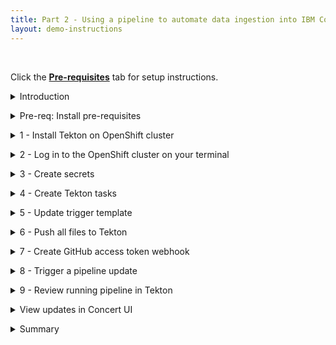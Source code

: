 ```yaml
---
title: Part 2 - Using a pipeline to automate data ingestion into IBM Concert <br/> <small> <i> Tech Sales enablement </i> </small>
layout: demo-instructions
---
```


<span id="top"></span>

<br/>

Click the [**Pre-requisites**](pre-requisites) tab for setup instructions.

<details markdown="1">

<summary>Introduction</summary>

Let’s look at a pipeline to understand how a customer will automate the data ingestion process.

Concert is designed to ingest data on a regular basis, every time an application is updated the pipeline will automatically generate new SBOMs and CVE scan and then upload them to Concert.

As an IBMer, we have access to Tekton on Redhat Openshift and will use this for building our pipeline. The pipeline concepts we will demonstrate can be translated to any other CI/CD pipeline.

<br/>

</details>

<p/>

<details markdown="1">

<summary>Pre-req: Install pre-requisites</summary>

Placeholder

**[Go to top](#top)**

<br/><br/>

</details>

<p/>

<details markdown="1">

<summary>1 - Install Tekton on OpenShift cluster</summary>

The first step is to install Tekton which is a Kubernetes-native CI/CD framework for automating application deployment pipelines on OpenShift clusters.

When we reserved our openshift cluster on Techzone, we received a kubeadmin login and password. We will use this to log into the cluster.

Once logged in, click on OperatorHub in the Operators section. Here we will search for openshift pipeline and should receive only one result. Click on the pipeline tile to open the install dialog. We will keep all the defaults selected and simply click install without any changes. The installation should complete within 1 minute with a success dialog.

**[Go to top](#top)**

<br/><br/>

</details>

<p/>

<details markdown="1">

<summary>2 - Log in to the OpenShift cluster on your terminal</summary>

Next we can log into the OpenShift cluster from our machine, using the oc login command. This command requires a login token that we can copy directly from our OCP console by clicking on copy login command and pasting it into our terminal.

<!-- <show copy login command from cluster> -->

Note that that OCP login token expires every 24 hours, so a new one needs to be generated between logins if time has elapsed.

**[Go to top](#top)**

<br/><br/>

</details>

<p/>

<details markdown="1">

<summary>3 - Create secrets</summary>

Before we can start automating our pipeline, we need to provide certain authentication credentials to Tekton in the form of secrets.

In this step, we will create 3 secrets: a Concert Secret, Github Secret and Registry Secret.

The Concert secret is what will authenticate us to use the API to upload data to Concert. To create this secret, we first need to generate our API key from Concert. To generate an API Key, ensure you have admin access and then log into the Concert instance. In this demo our Concert instance is deployed on SaaS. Click your profile, then API Key, then Generate, and copy the key into a notepad or place where you can access it, as it will not be visible again. This token doesn’t expire unless you generate a new one or revoke it.

Once we have the Concert API token, we will use the oc create secret generic command, setting the name of the secret to concert-token-secret. After that we insert our Concert token. Important to note, ensure you have the attribute “C_API_KEY” before the SaaS token, otherwise the API upload won’t authenticate successfully.

<code class="code-block"> oc create secret generic concert-token-secret <br/> --from-literal=token="C_API_KEY <br/> bWFyeWFtYUBjYS5pYm0uY29tOjE5N2U4ZmI2LTNiY2YtNGRhOC04OGY0LTViYTYwMmQyZWMxMQ==" </code>

Next we will create the Github secret. To do this we use the oc create secret generic command again, however this time we name the secret github-creds and provide our github username and token. This information was setup during the pre-requisites, and if not then a IBM github username and token should be setup prior to this step.

<code class="code-block"> oc create secret generic github-creds ` <br/> --from-literal=username=$env:GITHUB_USERNAME ` <br/> --from-literal=password=$env:GITHUB_TOKEN ` <— Created during pre-reqs <br/> --type=kubernetes.io/basic-auth </code>

For the github secret, we must also annotate it and link it to the pipeline. Run the following commands to complete this step.

<code class="code-block"> oc annotate secret github-creds ` <br/> tekton.dev/git-0=https://github.ibm.com <br/><br/> oc secret link pipeline github-creds </code>

The third secret will authenticate us into the image registry we setup in the pre-requisites. For this demo, we are using a private IBM internal jfrog artifactory registry to store our container images. To create this secret, we need our jfrog server address, username and token.

To generate these, let’s log into jfrog and quickly generate these values, noting them in notepad for easy reference.

We will use the same oc create secret command however this time the type is docker-registry and we will name it container-registry-secret, then we provide our jfrog information as noted just now, and run the whole command.

<code class="code-block"> oc create secret docker-registry container-registry-secret --docker-server=na.artifactory.swg-devops.com --docker-username=maryama@ca.ibm.com --docker-password=cmVmdGtuOjAxOjE3MzA3MTkwNDg6QktWbnhiQ1U5UzB5amFkREVLNkx6ZHNQZTJssecret/container-registry-secret </code>

Similar to the GitHub secret, we need to link the secret to our pipeline with both access and pull permissions. The pull permission allows Tekton to pull images from our registry.oc secret link pipeline container-registry-secret

<code class="code-block"> oc secret link pipeline container-registry-secret --for=pull </code>

Now that all three secrets have been added, we can quickly validate they’ve been successfully created by running the oc get serviceaccount command

<code class="code-block"> oc get serviceaccount pipeline -o yaml </code>

In the output, we should see the github secret at the bottom and the container-registry secret in two places. The Concert secret is not shown here.

Once all the secrets are created, we can begin creating our tekton tasks.

**[Go to top](#top)**

<br/><br/>

</details>

<p/>

<details markdown="1">

<summary>4 - Create Tekton tasks</summary>

A Tekton task defines a series of one or more steps in a Tekton pipeline. Each Task runs as a pod on a Kubernetes cluster. Each step in a task invokes a specific build tool and runs in its own container. 

Note that this video is not intended to teach Tekton concepts. We won’t create these tasks from scratch but instead we’ll walk through and configure a collection of pre-built qotd pipeline tasks. 

For the QotD application, we will create a Tekton pipeline with 11 tasks. Many of the Concert tasks rely on using the Toolkit that comes packaged with Concert to automate SBOM generation in the correct format. (IBM Concert Toolkit v1.0.1 used)

To access our set of pre-built qotd pipeline tasks, we simply need to clone or download all the pipeline code to our local machine. This IBM github repo is internal to IBM and available for all IBMers.

To clone the repo, navigate to the IBM-Concert-Platinum-Demos repo in your browser, and click on the green <> Code dropdown button, click on the SSH tab, and copy the repository reference

Next, we create a folder called sbom-concert-pipeline on our computer and then navigate to it in a command line. Here we are using the command line built into visual studio code to navigate to the folder. To pull down the pipeline repository to our local machine, we paste the SSH command we copied from github: git@github.ibm.com:ibm-concert-platinum-demos/sbom-concert-pipeline.git

Once the sbom-pipeline repo is downloaded to our local machine, we can open it on the left side of Visual Studio code and begin configuring each task. Each task is defined in a YAML file. 

For building and running this demo, most of the task files in the pipeline code will not require any changes and we will specify whenever a change is necessary to build and run the demo. 

However, it’s important to note that when working with a customer, techsellers will need to examine the customer’s existing pipeline and identify the concert-specific tasks or steps that should be added to the customer’s pppeline. Specifically, there are 7 Concert-specific tasks that will need to be added to every pipeline to connect it to Concert. We will highlight these tasks as we go along.

### Git Clone Task 

<!-- <Walk through pipeline graphic zoomed in> --> 

The initial task in the pipeline is called the Git Clone Task. In a customer’s environment, we would never work on the production code repository. So we begin the pipeline by first cloning the code repository for the microservice we will be working on. 

The git-clone ClusterTask is responsible for pulling down code from a GitHub

repository and storing in shared workspace storage.  This task cannot be seen in the repo here because the git-clone code is included as part of the default Tekton ClusterTasks bundled with OpenShift Pipelines. 

### Code Scan Task

The next task in the pipeline is called the Code Scan Task. The purpose of this task is to scan the source code of the microservice and generate a Software Bill of Material with library, license and package information being used in the microservice. In Concert, we call this a Package SBOM (of type code-scan). This is the first task where we will be using the Concert toolkit to simplify the generation of the SBOM. (IBM Concert Toolkit v1.0.1 used)

Line 15 is where we identify the toolkit and version we want to use for this task <!-- <typing action> -->

Line 21 is where the toolkit is being used with the code-scan command. The toolkit is provided as an image and as an end-user we do not have access to the source code. However, the code-scan command under the hood installs and uses an open source tool called cdxgen to scan the source code from the repo and produce a standard cycloneDX sbom file in json format. The pipeline stores this file in a results.output.path location accessible by Tekton.

As mentioned earlier, certain task files will need to be customized and written by the customer according to their pipeline. So it’s important to note here that when working with a customer, the task file provided in this demo should not be used as-is in a customer’s Tekton pipeline environment. The code provided should be used only as a template or guide in helping the customer write their pipeline tasks, however certain variables, such as component name, output, and output path will be specific to a customer’s environment and need to be updated by the customer for use with their pipeline’s parameters. 

### Kaniko-Build Task 

The next task in the pipeline is called the Kaniko Build task. This task is not Concert-specific, and every customer with a containerized application will have a similar build task already as part of their day-to-day setup. 

In our demo, a popular open source tool called Kaniko is used to build container images directly within a Kubernetes cluster, without requiring Docker to be installed on the nodes. Kaniko will read the Dockerfile and context, constructs the image, and then pushes it to a specified container registry, making it an essential step for automating container builds in CI/CD pipelines.

### Skopeo Copy Task 

The next task is called the Skopeo Copy task and it is another essential part of the pipeline and is not specific to IBM Concert. It is used for copying container images between different container registries. Similar to Kaniko, Skopeo is an open-source tool that enables operations on container images without requiring a Docker daemon. In our demo, Skopeo will push our microservice’s image to our registry.

### Image Scan Task

The next task in the pipeline is called the Image Scan Task. The purpose of this task is to scan the microservice and generate a SBOM with library, license and package information being used in the microservice. However, unlike the code-scan task we saw earlier, this task scans the image of the microservice which includes additional information such as operating system in Concert, we call this a Package SBOM (of type image-scan). 

This is the second task where we will be using the Concert toolkit to simplify the generation of the SBOM. (IBM Concert Toolkit v1.0.1 used)

Again, Line 15 is where we identify the toolkit and version we want to use for this task

Line 21 is where the toolkit is being used with the image-scan command. The toolkit is provided as an image and as an end-user we do not have access to the source code. However, the image-scan command under the hood installs and uses an open source tool called syft to scan the source code from the repo and produce a standard cycloneDX sbom file in json format. The pipeline stores this file in a results.output.path location accessible by Tekton.

### CVE Scan Task

The next task is the CVE scan task. IBM Concert accepts CVE scans that are run against container images only, so that’s why in our pipeline this task is performed right after the image is built in the previous steps. There are many CVE scanning tools on the market, in this demo our task will install and run an open source tool called Grype which will scan the image we built in our previous task for vulnerabilities and output a .csv file. The pipeline stores this file in a results.output.path location accessible by Tekton.

Currently IBM Concert ingests CVE scans in two formats: CSV and VDR. In this demo, we will be using the CSV format. For the CSV format, the columns and headers must be formatted in a specific sequence for uploading to Concert. This sequence is provided as a template to the Grype scan command. This causes Grype to scan the image and then generate a CSV file in the correct Concert format.

If a customer is using a different tool for their CVE scans, for example Trivvy or Twistlock, they can similarly provide this template as input to the tool to ensure the output is formatted correctly. 

<inline-notification text="The IBM Concert toolkit v1.0.1 does not contain any commands for the CVE scan task."></inline-notification>

### Build SBOM Task

The next task in the pipeline is the Build SBOM task. This task is very Concert-specific and a customer would not have this in an existing pipeline. 

To simplify the generation of the build SBOM file in the defined Concert format, we will be using the toolkit ((IBM Concert Toolkit v1.0.1 used)

Again, Line 15 is where we identify the toolkit and version we want to use for this task

Line 21 is where the toolkit is being used with the build-sbom command. The build-sbom command under the hood uses the pipeline’s build data to populate a config file to generate the SBOM file in json format. The pipeline stores this file in a results.output.path location accessible by Tekton.

### Deploy SBOM task 

The next task in the pipeline is the Deploy SBOM task. This task is also very Concert-specific and a customer would not have this in an existing pipeline. 

To simplify the generation of the deploy SBOM file in the defined Concert format, we will be using the toolkit (IBM Concert Toolkit v1.0.1 used).

Again, Line 15 is where we identify the toolkit and version we want to use for this task

Line 21 is where the toolkit is being used with the build-sbom command. The deploy-sbom command under the hood uses the pipeline’s deployment data to populate a config file to generate the SBOM file in json format. The pipeline stores this file in a results.output.path location accessible by Tekton.

### Application-definition SBOM Task

The next task in the pipeline is the Application-definition SBOM task. Similar to the previous two tasks, this task is very Concert-specific and a customer would not have this in an existing pipeline. 

To simplify the generation of the application definition SBOM file in the defined Concert format, we will be using the toolkit (IBM Concert Toolkit v1.0.1 used)

Again, Line 15 is where we identify the toolkit and version we want to use for this task

Line 21 is where the toolkit is being used with the application-definition command. The application-definition command under the hood uses application data to populate a config file to generate the SBOM file in json format. The pipeline stores this file in a results.output.path location accessible by Tekton.

### Upload Concert Task

The next task is where we connect to our IBM Concert instace to upload all the files we generated in the previous steps. This is the first step where code changes are required.

To simplify the uploading of data to Concert, we will be using the toolkit also. (IBM Concert Toolkit v1.0.1 used)

Again, Line 15 is where we identify the toolkit and version we want to use for this task

Line 21 is where the toolkit is being used with the upload-concert command. 

Line 55: Concert Instance IDStage 20240802-1832-4327-51e2-7e5b9e176e6bProd 20240814-1557-0004-91eb-38d7bc31c01f

For following along and running this demo, Line 55 must be updated with the instance ID of the correct Concert instance. For our demo, we are using a SaaS instance and the instance ID is provided in the URL. We will copy this and paste it into Line 55.

<inline-notification text="If the Concert instance is deployed on VM, the instance id is: 0000-0000-0000-0000"></inline-notification>

<inline-notification text="If the Concert instance is deployed on OCP, the instance ID is:"></inline-notification>


### SBOM Pipeline Task

The final task in our pipeline is called the SBOM Pipeline. This task defines the structure and logic of our sbom-pipeline. Without it, Tekton wouldn't know which tasks to run, in what order, or with what parameters.

All the pipeline tasks, like the default git-clone clustertask and code-scan are referenced in this file and are crucial for the pipeline's operation. Another important part of the sbom pipeline task is that this is where all the parameters used in the pipeline are defined. Using parameters in the pipeline allow for customization and flexibility. Without these parameters, the pipeline wouldn’t be able to adapt to different applications or environments to populate values dynamically. A very important parameter defined here is the application criticality number which specifies how business critical this application is to the business. The application criticality score ranges from 1 for low to 5 for critical, and the criticality number plays a significant role in helping Concert score and prioritize CVEs according to an organization. For our demo, we will set the application criticality to 4. Another important parameter to note is the access point information. Our demo microservice here has one access point, and we have set the exposure to public. Similar to application criticality, Concert takes endpoint expsure into its consideration when calculating the risk score.

To run our demo pipeline, we only need to make changes to line 29 which identifies the host of our IBM Concert instance as the base_url parameter. This information is also found in the URL of our Concert SaaS instance, and we can copy and paste it here. 

Update line 29 and 54 (optional): <br/>
• name: base_url <br/>
• default: <a href="https://73244.us-south-2.concert.test.saas.ibm.com" target="_blank" rel="noreferrer">"https://73244.us-south-2.concert.test.saas.ibm.com"</a><br/>
• prod: <a href="https://65879.us-south-8.concert.saas.ibm.com" target="_blank" rel="noreferrer">https://65879.us-south-8.concert.saas.ibm.com</a><br/>

That completes the definition of all our task files.

**[Go to top](#top)**

<br/><br/>

</details>

<p/>

<details markdown="1">

<summary>5 - Update trigger template</summary>

Now that all the pipeline tasks are created, we can move on to the second part of the pipeline and that is defining our webhooks that automatically trigger the pipeline to run.

IBM Concert is designed to update everytime the underlying app is updated and to rerender the data in the arena view based on changes made by the customer to their applications.

This automation is handled by the trigger template file. This template is part of the Tekton webhook that automatically runs the pipeline on every commit to a connected code repository.

In this step, we will configure the trigger template to connect with our QotD repos. 

To run our demo, we need to change only one line and that is line 44 where our image repository is defined. This is where we link to the image registry we setup in the pre-requisites. For the value, we provide the host server of our registry, the folder path the image will be stored in, and we use a variable to dynamically name the image as the component name parameter from our pipeline.

Update line 44: <br/>
• name: image <br/>
• value: "na.artifactory.swg-devops.com/hyc-roja-platform-engineering-team-docker-local/pm-qotd/$(tt.params.component_name)"

This will result in images in our jfrog instances that look like this.

**[Go to top](#top)**

<br/><br/>

</details>

<p/>

<details markdown="1">

<summary>6 - Push all files to Tekton</summary>

Now that all our tasks are configured and the trigger template has been updated, we are finally ready to create the pipeline in our openshift instance. 

We can create the pipeline very quickly by bulk applying all our pipelines files to openshift. To push all the files, we will use the oc commands to push each of the folders individual. 

First, we need to ensure we’re in the correct folder path on our machine:

<code class="code-block"> cd sbom-concert-pipeline </code>

Then, we apply correct folder path on our machine: 

<code class="code-block"> oc apply -f ./1-pipeline <br/> oc apply -f ./2-webhook </code>

Note: If you encounter any issues, it’s important to note that yaml files are very specific on indentation. Ensure spacing is correct.

All the pipeline files were successfully created, we can now open our openshift instance and switch to default namespace to verify that the pipeline was successfully created and we can see all the individual tasks that we pushed are there.

**[Go to top](#top)**

<br/><br/>

</details>

<p/>

<details markdown="1">

<summary>7 - Create GitHub access token webhook</summary>

In the pre-requisites, we set up an organization for our quote-of-the-day application in GitHub. In order for the trigger template to run whenever any of the repos in this organization are updated, we need to create a webhook at the organization level. 

To do this, we first need to determine the route to our openshift instance. This route was created when we pushed our pipeline to tekton. 

To get this route, we can go into our pipeline, and under trigger templates, copy the url, and then paste it into the payload URL field in GitHub.

We will keep SSL disabled, although in a customer environment, SSL would typically be enabled. and we keep all remaining selections and click update or add webbhook.

This tells us our Tekton route is 

<code class="code-block"> el-webhook-default.apps.66ba1da31bc8d0001e815a6c.ocp.techzone.ibm.com </code>

We copy this value, add <code>https://</code> to the front and paste it into our organization’s GitHub. Without the <code>https://</code>, GitHub won’t accept it as a valid url.

**[Go to top](#top)**

<br/><br/>

</details>

<p/>

<details markdown="1">

<summary>8 - Trigger a pipeline update</summary>

We are now ready to start automatically uploading our data to IBM Concert via our pipeline.

Recall that our quote-of-the-day application has 10 microservices. So let’s begin with one microservice called qotd-web. I can make any change to the source code of this microservice. In this case I will make a tiny update and add a comment to a line. I will then save and push the code to github by creating a commit. This is how any developer at a company would push their code changes to the repository. The commit action is what triggers our pipeline to run. 

Within a few seconds of the commit, the Tekton pipeline begins to run automatically.

**[Go to top](#top)**

<br/><br/>

</details>

<p/>

<details markdown="1">

<summary>9 - Review running pipeline in Tekton</summary>

To see the pipeline run in action, we can open our openshift cluster and click on the pipeline name. For a play-by-play view, we will switch to the logs tab, and watch as each step executes, making note of any errors.

<inline-notification text="The first run of a new pipeline takes longer than subsequent runs. The first run takes about 10 minutes, and subsequent runs take 1-2 minutes."></inline-notification>

**[Go to top](#top)**

<br/><br/>

</details>

<p/>

<details markdown="1">

<summary>View updates in Concert UI</summary>

The pipeline run ends successfully with the upload concert task. We can now log in to our Concert instance. If you were already logged in, doing a refresh in the browser will render the uploaded data in the Concert Arena view. To ensure all data was uploaded successfully, we can go to the <strong>Administration</strong> → <strong>Event log</strong> tab.

**[Go to top](#top)**

<br/><br/>

</details>

<p/>

<details markdown="1">

<summary>Summary</summary>

In this demo, we saw how a Tekton pipeline on an OpenShift cluster can be used to automate the generation of SBOM and CVE scans and upload them to IBM Concert on SaaS. 

Once CVE data is ingested successfully into Concert, teams can review the Concert risk scores and priorities.

When you do a PoV, you will use the same concepts above to add similar Concert-specific tasks into the customer’s CI/CD pipeline.

**[Go to top](#top)**

<br/><br/>

</details>